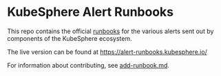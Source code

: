 # KubeSphere Alert Runbooks

This repo contains the official [runbooks](https://en.wikipedia.org/wiki/Runbook) for the various alerts sent out by components of the KubeSphere ecosystem.

The live version can be found at https://alert-runbooks.kubesphere.io/

For information about contributing, see [add-runbook.md](./content/docs/add-runbook.md).
